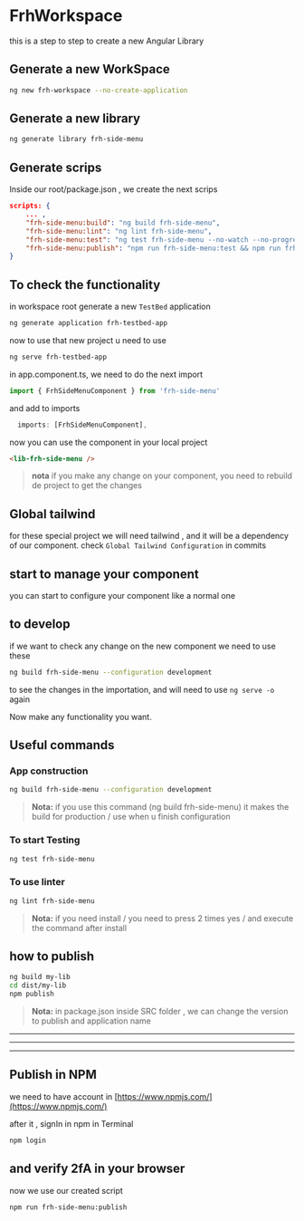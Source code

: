 # FrhWorkspace

this is a step to step to create a new Angular Library

## Generate a new WorkSpace

```bash
ng new frh-workspace --no-create-application
```

## Generate a new library

```bash
ng generate library frh-side-menu
```

## Generate scrips

Inside our root/package.json , we create the next scrips 

```JSON
scripts: {
    ... ,
    "frh-side-menu:build": "ng build frh-side-menu",
    "frh-side-menu:lint": "ng lint frh-side-menu",
    "frh-side-menu:test": "ng test frh-side-menu --no-watch --no-progress --browsers=ChromeHeadless",
    "frh-side-menu:publish": "npm run frh-side-menu:test && npm run frh-side-menu:build && npm publish dist/frh-side-menu/"
}
```

## To check the functionality

in workspace root generate a new `TestBed` application

````bash
ng generate application frh-testbed-app
````
now to use that new project u need to use 

```bash
ng serve frh-testbed-app
```

in app.component.ts, we need to do the next import
```javascript
import { FrhSideMenuComponent } from 'frh-side-menu'
```

and add to imports
```javascript
  imports: [FrhSideMenuComponent],
```

now you can use the component in your local project

```html
<lib-frh-side-menu />
```
> **nota** if you make any change on your component, you need to rebuild de project to get the changes

## Global tailwind

for these special project we will need tailwind , and it will be a dependency of our component.
check `Global Tailwind Configuration` in commits

## start to manage your component
you can start to configure your component like a normal one

## to develop

if we want to check any change on the new component we need to use these 
```bash
ng build frh-side-menu --configuration development
```

to see the changes in the importation, and will need to use `ng serve -o` again

Now make any functionality you want.

## Useful commands
### App construction

```bash
ng build frh-side-menu --configuration development
```
> **Nota:** if you use this command (ng build frh-side-menu) it makes the build for production / use when u finish configuration


### To start Testing

```bash
ng test frh-side-menu
```

### To use linter

```bash
ng lint frh-side-menu
```
> **Nota:** if you need install / you need to press 2 times yes / and execute the command after install

## how to publish

```bash
ng build my-lib
cd dist/my-lib
npm publish
```
> **Nota:** in package.json inside SRC folder , we can change the version to publish and application name


---
***
___

## Publish in NPM

we need to have account in [https://www.npmjs.com/](https://www.npmjs.com/)

after it , signIn in npm in Terminal

```bash
npm login 
```
and verify 2fA in your browser
---
now we use our created script

```bash
npm run frh-side-menu:publish
```
